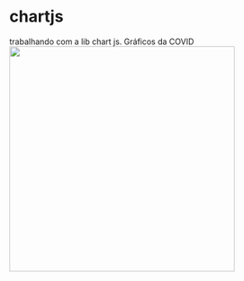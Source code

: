 # chartjs
trabalhando com a lib chart js. Gráficos da COVID
<img src="https://media.giphy.com/media/vFKqnCdLPNOKc/giphy.gif" width="400" height="400" />

